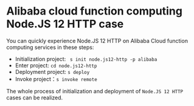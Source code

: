 # Alibaba cloud function computing Node.JS 12 HTTP case

You can quickly experience Node.JS 12 HTTP on Alibaba Cloud function computing services in these steps:

- Initialization project: ` s init node.js12-http -p alibaba`
- Enter project: `cd node.js12-http`
- Deployment project: `s deploy`
- Invoke project：`s invoke remote`

The whole process of initialization and deployment of `Node.JS 12 HTTP` cases can be realized.